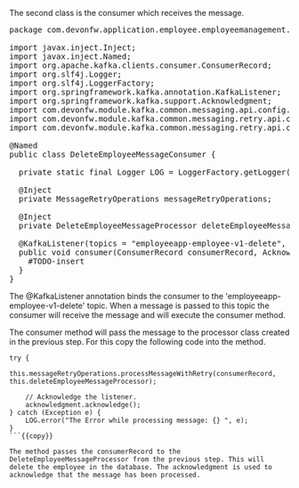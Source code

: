 The second class is the consumer which receives the message.

<pre class="file" data-filename="devonfw/workspaces/main/devon4j-kafka/core/src/main/java/com/devonfw/application/employee/employeemanagement/service/impl/kafka/DeleteEmployeeMessageConsumer.java">
package com.devonfw.application.employee.employeemanagement.service.impl.kafka;

import javax.inject.Inject;
import javax.inject.Named;
import org.apache.kafka.clients.consumer.ConsumerRecord;
import org.slf4j.Logger;
import org.slf4j.LoggerFactory;
import org.springframework.kafka.annotation.KafkaListener;
import org.springframework.kafka.support.Acknowledgment;
import com.devonfw.module.kafka.common.messaging.api.config.MessageReceiverConfig;
import com.devonfw.module.kafka.common.messaging.retry.api.client.MessageRetryOperations;
import com.devonfw.module.kafka.common.messaging.retry.api.config.MessageDefaultRetryConfig;

@Named
public class DeleteEmployeeMessageConsumer<K, V> {

  private static final Logger LOG = LoggerFactory.getLogger(DeleteEmployeeMessageConsumer.class);

  @Inject
  private MessageRetryOperations<K, V> messageRetryOperations;

  @Inject
  private DeleteEmployeeMessageProcessor<K, V> deleteEmployeeMessageProcessor;

  @KafkaListener(topics = "employeeapp-employee-v1-delete", groupId = "${messaging.kafka.consumer.groupId}", containerFactory = "kafkaListenerContainerFactory")
  public void consumer(ConsumerRecord<K, V> consumerRecord, Acknowledgment acknowledgment) {
	#TODO-insert
  }
}
</pre>

The @KafkaListener annotation binds the consumer to the 'employeeapp-employee-v1-delete' topic. When a message is passed to this topic the consumer will receive the message and will execute the consumer method.

The consumer method will pass the message to the processor class created in the previous step. For this copy the following code into the method.

```
try {
    this.messageRetryOperations.processMessageWithRetry(consumerRecord, this.deleteEmployeeMessageProcessor);

	// Acknowledge the listener.
    acknowledgment.acknowledge();
} catch (Exception e) {
    LOG.error("The Error while processing message: {} ", e);
}
```{{copy}}

The method passes the consumerRecord to the DeleteEmployeeMessageProcessor from the previous step. This will delete the employee in the database. The acknowledgment is used to acknowledge that the message has been processed.
